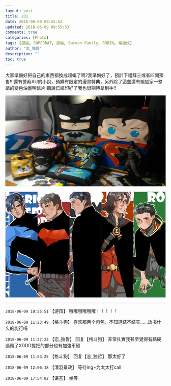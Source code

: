 ```yaml
---
layout: post
title: 201
date: 2018-06-09 09:55:53
updated: 2018-06-09 09:55:53
comments: true
categories: [Photo]
tags: [超蝠, SUPERBAT, 超蝙, Batman Family, ROBIN, 蝙蝠俠]
author: "恋_独哲"
description: ""
toc: true
---
```


<p>大家準備好把自己的東西都換成超蝙了嗎?我準備好了，預計下禮拜三或者四開預售!!!還有警察AU的小說，預購有限定的漫畫特典，另外除了這些還有蝙蝠家一整組的變色油墨明信片!聽說已經印好了我也很期待拿到手!!&nbsp;</p>

![](https://raw.githubusercontent.com/alicewish/maple50821/master/img_YW5MWVN1NEpoZFZDbk0xUHdCbllHYnIwMVFtcUpEUHAzc1NpaXM1UFhFeW9Gc1d6eWwxaUR3PT0.jpg)

![](https://raw.githubusercontent.com/alicewish/maple50821/master/img_YW5MWVN1NEpoZFZDbk0xUHdCbllHVU9lelZpamlYbFZSMERkVUZzbTRGYjlUZGhoT2RJajV3PT0.gif)

---

`2018-06-09 10:55:51` 【游菈】 哦哦哦哦哦哦！！！！！

`2018-06-09 11:23:49` 【格斗狗】 喜欢那两个包包，不知道结不结实……放书什么的能行吗

`2018-06-09 11:37:23` 【恋\_独哲】 回复【格斗狗】 非常扎實我甚至覺得有點硬過頭了XDDD提把的部分也有加強車縫

`2018-06-09 11:53:25` 【格斗狗】 回复【恋\_独哲】 那太好了

`2018-06-09 12:06:18` 【清羽景政】 等待ing~为太太打call

`2018-06-09 17:54:02` 【谌苍】 坐等
